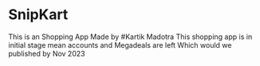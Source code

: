 # SnipKart

This is an  Shopping App Made by #Kartik Madotra 
This shopping app is in initial stage mean accounts and Megadeals are left Which would we published by Nov 2023
